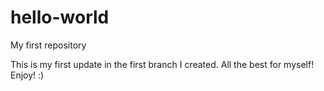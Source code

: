 # hello-world
My first repository

This is my first update in the first branch I created.
All the best for myself! Enjoy! :)
